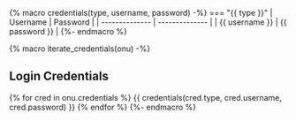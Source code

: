 {% macro credentials(type, username, password) -%}
=== "{{ type }}"
    | Username       | Password       |
    | -------------- | -------------- |
    | {{ username }} | {{ password }} |
{%- endmacro %}

{% macro iterate_credentials(onu) -%}
## Login Credentials

{% for cred in onu.credentials %}
{{ credentials(cred.type, cred.username, cred.password) }}
{% endfor %}
{%- endmacro %}